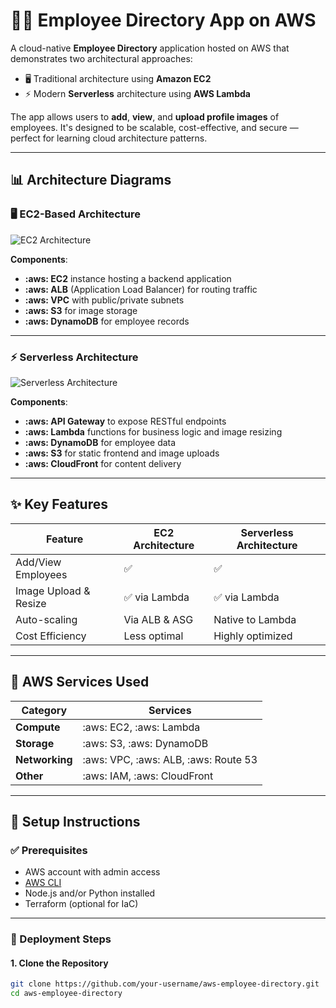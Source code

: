 # 🧑‍💼 Employee Directory App on AWS

A cloud-native **Employee Directory** application hosted on AWS that demonstrates two architectural approaches:
- 🖥️ Traditional architecture using **Amazon EC2**
- ⚡ Modern **Serverless** architecture using **AWS Lambda**

The app allows users to **add**, **view**, and **upload profile images** of employees. It's designed to be scalable, cost-effective, and secure — perfect for learning cloud architecture patterns.

---

## 📊 Architecture Diagrams

### 🖥️ EC2-Based Architecture

![EC2 Architecture](architecture-diagrams/ec2-architecture.png)

**Components**:
- **:aws: EC2** instance hosting a backend application
- **:aws: ALB** (Application Load Balancer) for routing traffic
- **:aws: VPC** with public/private subnets
- **:aws: S3** for image storage
- **:aws: DynamoDB** for employee records

---

### ⚡ Serverless Architecture

![Serverless Architecture](architecture-diagrams/serverless-architecture.png)

**Components**:
- **:aws: API Gateway** to expose RESTful endpoints
- **:aws: Lambda** functions for business logic and image resizing
- **:aws: DynamoDB** for employee data
- **:aws: S3** for static frontend and image uploads
- **:aws: CloudFront** for content delivery

---

## ✨ Key Features

| Feature | EC2 Architecture | Serverless Architecture |
|--------|------------------|--------------------------|
| Add/View Employees | ✅ | ✅ |
| Image Upload & Resize | ✅ via Lambda | ✅ via Lambda |
| Auto-scaling | Via ALB & ASG | Native to Lambda |
| Cost Efficiency | Less optimal | Highly optimized |

---

## 🔧 AWS Services Used

| Category | Services |
|---------|----------|
| **Compute** | :aws: EC2, :aws: Lambda |
| **Storage** | :aws: S3, :aws: DynamoDB |
| **Networking** | :aws: VPC, :aws: ALB, :aws: Route 53 |
| **Other** | :aws: IAM, :aws: CloudFront |

---

## 🚀 Setup Instructions

### ✅ Prerequisites

- AWS account with admin access
- [AWS CLI](https://docs.aws.amazon.com/cli/latest/userguide/install-cliv2.html)
- Node.js and/or Python installed
- Terraform (optional for IaC)

---

### 🔨 Deployment Steps

#### 1. Clone the Repository

```bash
git clone https://github.com/your-username/aws-employee-directory.git
cd aws-employee-directory
